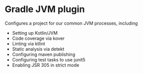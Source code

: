 # Gradle JVM plugin

Configures a project for our common JVM processes, including

- Setting up Kotlin/JVM
- Code coverage via kover
- Linting via ktlint
- Static analysis via detekt
- Configuring maven publishing
- Configuring test tasks to use junit5
- Enabling JSR 305 in strict mode
